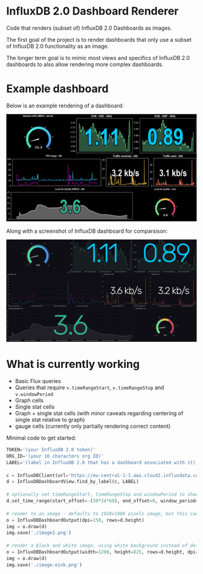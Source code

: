 # InfluxDB 2.0 Dashboard Renderer

Code that renders (subset of) InfluxDB 2.0 Dashboards as images.

The first goal of the project is to render dashboards that only use a subset of InfluxDB 2.0 functionality as an image.

The longer term goal is to mimic most views and specifics of InfluxDB 2.0 dashboards to also allow rendering more complex dashboards.

# Example dashboard

Below is an example rendering of a dashboard:

![Example output dashboard](docs/example-dashboard.png)

Along with a screenshot of InfluxDB dashboard for comparsison:

![Example original dashboard](docs/example-dashboard-infludb.png)

# What is currently working

- Basic Flux queries
- Queries that require `v.timeRangeStart`, `v.timeRangeStop` and `v.windowPeriod`
- Graph cells
- Single stat cells
- Graph + single stat cells (with minor caveats regarding centering of single stat relative to graph)
- gauge cells (currently only partially rendering correct content)

Minimal code to get started:

```python
TOKEN='(your InfluxDB 2.0 token)'
ORG_ID='(your 16 characters org ID)'
LABEL='(label in InfluxDB 2.0 that has a dashboard associated with it)'

c = InfluxDBClient(url='https://eu-central-1-1.aws.cloud2.influxdata.com', token=TOKEN, org=ORG_ID)
d = InfluxDBDashboardView.find_by_label(c, LABEL)

# optionally set timeRangeStart, timeRangeStop and windowPeriod to show last 30 days, using 15 minute windows
d.set_time_range(start_offset=-(30*24*60), end_offset=0, window_period=15, offset_unit='m')

# render to an image - defaults to 1920x1080 pixels image, but this can be customized
o = InfluxDBDashboardOutput(dpi=150, rows=d.height)
img = o.draw(d)
img.save('./image1.png')

# render a black and white image, using white background instead of default black one ; image is suitable for eink displays
o = InfluxDBDashboardOutput(width=1200, height=825, rows=d.height, dpi=150, mode='bw', dark=False)
img = o.draw(d)
img.save('./image-eink.png')
```
